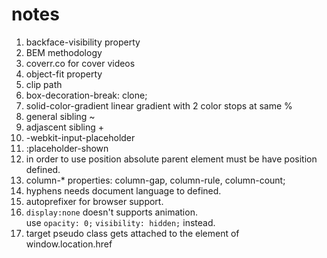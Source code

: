 # notes

1. backface-visibility property
2. BEM methodology
3. coverr.co for cover videos
4. object-fit property
5. clip path
6. box-decoration-break: clone;
7. solid-color-gradient linear gradient with 2 color stops at same %
8. general sibling ~
9. adjascent sibling +
10. -webkit-input-placeholder
11. :placeholder-shown 
12. in order to use position absolute parent element must be have position defined.
13. column-* properties: column-gap, column-rule, column-count;
14. hyphens needs document language to defined.
15. autoprefixer for browser support.
16. ```display:none``` doesn't supports animation. \
use ```opacity: 0;``` ```visibility: hidden;``` instead.
17. target pseudo class gets attached to the element of window.location.href